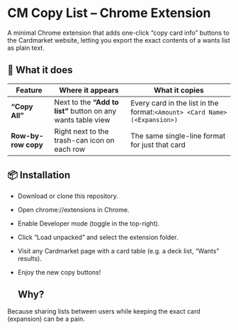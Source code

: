 # CM Copy List – Chrome Extension
A minimal Chrome extension that adds one-click “copy card info” buttons to the Cardmarket website, letting you export the exact contents of a wants list as plain text.



## 🚀 What it does
| Feature             | Where it appears                                       | What it copies                                                                |
| ------------------- | ------------------------------------------------------ | ----------------------------------------------------------------------------- |
| **“Copy All”**      | Next to the **“Add to list”** button on any wants table view | Every card in the list in the format:`<Amount> <Card Name> (<Expansion>)`     |
| **Row-by-row copy** | Right next to the trash-can icon on each row           | The same single-line format for just that card                                |

## 📦 Installation
- Download or clone this repository.
- Open chrome://extensions in Chrome.
- Enable Developer mode (toggle in the top-right).
- Click “Load unpacked” and select the extension folder.
- Visit any Cardmarket page with a card table (e.g. a deck list, “Wants” results).
- Enjoy the new copy buttons!

  ## Why?
Because sharing lists between users while keeping the exact card (expansion) can be a pain.

